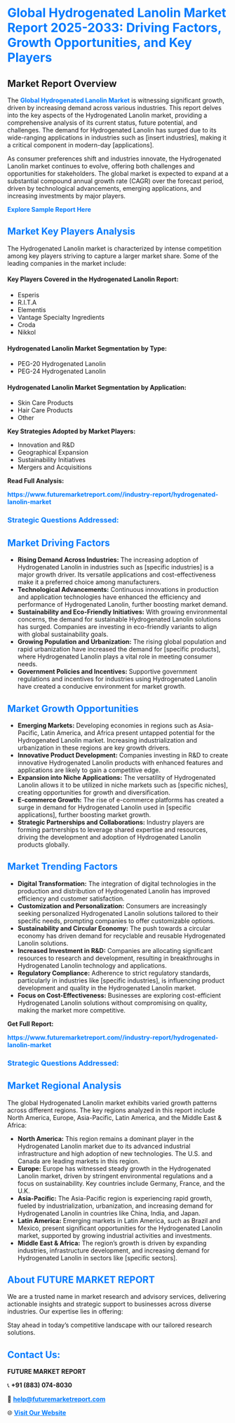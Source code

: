 <h1 style="color: #007BFF;">Global Hydrogenated Lanolin Market Report 2025-2033: Driving Factors, Growth Opportunities, and Key Players</h1>

<section id="overview">
<h2>Market Report Overview</h2>
<p>The <a href="https://www.futuremarketreport.com//industry-report/hydrogenated-lanolin-market" style="color: #007BFF; text-decoration: none;"><strong>Global Hydrogenated Lanolin Market</strong></a> is witnessing significant growth, driven by increasing demand across various industries. This report delves into the key aspects of the Hydrogenated Lanolin market, providing a comprehensive analysis of its current status, future potential, and challenges. The demand for Hydrogenated Lanolin has surged due to its wide-ranging applications in industries such as [insert industries], making it a critical component in modern-day [applications].</p>
<p>As consumer preferences shift and industries innovate, the Hydrogenated Lanolin market continues to evolve, offering both challenges and opportunities for stakeholders. The global market is expected to expand at a substantial compound annual growth rate (CAGR) over the forecast period, driven by technological advancements, emerging applications, and increasing investments by major players.</p>
</section>

<section id="overview">
<p><a href="https://www.futuremarketreport.com//request-sample/reportId=53478" style="color: #007BFF; text-decoration: none;"><strong>Explore Sample Report Here</strong></a></p>
</section>

<section id="key-players">
<h2 style="color: #007BFF;">Market Key Players Analysis</h2>
<p>The Hydrogenated Lanolin market is characterized by intense competition among key players striving to capture a larger market share. Some of the leading companies in the market include:</p>
<h4>Key Players Covered in the Hydrogenated Lanolin Report:</h4>
<ul><li>Esperis</li><li>R.I.T.A</li><li>Elementis</li><li>Vantage Specialty Ingredients</li><li>Croda</li><li>Nikkol</li></ul>
<h4>Hydrogenated Lanolin Market Segmentation by Type:</h4>
<ul><li>PEG-20 Hydrogenated Lanolin</li><li>PEG-24 Hydrogenated Lanolin</li></ul>

<h4>Hydrogenated Lanolin Market Segmentation by Application:</h4>
<ul><li>Skin Care Products</li><li>Hair Care Products</li><li>Other</li></ul>
<p><strong>Key Strategies Adopted by Market Players:</strong></p>
<ul>
<li>Innovation and R&D</li>
<li>Geographical Expansion</li>
<li>Sustainability Initiatives</li>
<li>Mergers and Acquisitions</li>
</ul>
</section>

<section>
<p><strong>Read Full Analysis: </strong></p><a href="https://www.futuremarketreport.com//industry-report/hydrogenated-lanolin-market" style="color: #007BFF; text-decoration: none;"><strong>https://www.futuremarketreport.com//industry-report/hydrogenated-lanolin-market</strong></a>
<h3 style="color: #007BFF;">Strategic Questions Addressed:</h3>
</section>

<section id="driving-factors">
<h2 style="color: #007BFF;">Market Driving Factors</h2>
<ul>
<li><strong>Rising Demand Across Industries:</strong> The increasing adoption of Hydrogenated Lanolin in industries such as [specific industries] is a major growth driver. Its versatile applications and cost-effectiveness make it a preferred choice among manufacturers.</li>
<li><strong>Technological Advancements:</strong> Continuous innovations in production and application technologies have enhanced the efficiency and performance of Hydrogenated Lanolin, further boosting market demand.</li>
<li><strong>Sustainability and Eco-Friendly Initiatives:</strong> With growing environmental concerns, the demand for sustainable Hydrogenated Lanolin solutions has surged. Companies are investing in eco-friendly variants to align with global sustainability goals.</li>
<li><strong>Growing Population and Urbanization:</strong> The rising global population and rapid urbanization have increased the demand for [specific products], where Hydrogenated Lanolin plays a vital role in meeting consumer needs.</li>
<li><strong>Government Policies and Incentives:</strong> Supportive government regulations and incentives for industries using Hydrogenated Lanolin have created a conducive environment for market growth.</li>
</ul>
</section>

<section id="growth-opportunities">
<h2 style="color: #007BFF;">Market Growth Opportunities</h2>
<ul>
<li><strong>Emerging Markets:</strong> Developing economies in regions such as Asia-Pacific, Latin America, and Africa present untapped potential for the Hydrogenated Lanolin market. Increasing industrialization and urbanization in these regions are key growth drivers.</li>
<li><strong>Innovative Product Development:</strong> Companies investing in R&D to create innovative Hydrogenated Lanolin products with enhanced features and applications are likely to gain a competitive edge.</li>
<li><strong>Expansion into Niche Applications:</strong> The versatility of Hydrogenated Lanolin allows it to be utilized in niche markets such as [specific niches], creating opportunities for growth and diversification.</li>
<li><strong>E-commerce Growth:</strong> The rise of e-commerce platforms has created a surge in demand for Hydrogenated Lanolin used in [specific applications], further boosting market growth.</li>
<li><strong>Strategic Partnerships and Collaborations:</strong> Industry players are forming partnerships to leverage shared expertise and resources, driving the development and adoption of Hydrogenated Lanolin products globally.</li>
</ul>
</section>

<section id="trending-factors">
<h2 style="color: #007BFF;">Market Trending Factors</h2>
<ul>
<li><strong>Digital Transformation:</strong> The integration of digital technologies in the production and distribution of Hydrogenated Lanolin has improved efficiency and customer satisfaction.</li>
<li><strong>Customization and Personalization:</strong> Consumers are increasingly seeking personalized Hydrogenated Lanolin solutions tailored to their specific needs, prompting companies to offer customizable options.</li>
<li><strong>Sustainability and Circular Economy:</strong> The push towards a circular economy has driven demand for recyclable and reusable Hydrogenated Lanolin solutions.</li>
<li><strong>Increased Investment in R&D:</strong> Companies are allocating significant resources to research and development, resulting in breakthroughs in Hydrogenated Lanolin technology and applications.</li>
<li><strong>Regulatory Compliance:</strong> Adherence to strict regulatory standards, particularly in industries like [specific industries], is influencing product development and quality in the Hydrogenated Lanolin market.</li>
<li><strong>Focus on Cost-Effectiveness:</strong> Businesses are exploring cost-efficient Hydrogenated Lanolin solutions without compromising on quality, making the market more competitive.</li>
</ul>
</section>

<section>
<p><strong>Get Full Report: </strong></p><a href="https://www.futuremarketreport.com//industry-report/hydrogenated-lanolin-market" style="color: #007BFF; text-decoration: none;"><strong>https://www.futuremarketreport.com//industry-report/hydrogenated-lanolin-market</strong></a>
<h3 style="color: #007BFF;">Strategic Questions Addressed:</h3>
</section>


<section id="regional-analysis">
<h2 style="color: #007BFF;">Market Regional Analysis</h2>
<p>The global Hydrogenated Lanolin market exhibits varied growth patterns across different regions. The key regions analyzed in this report include North America, Europe, Asia-Pacific, Latin America, and the Middle East & Africa:</p>
<ul>
<li><strong>North America:</strong> This region remains a dominant player in the Hydrogenated Lanolin market due to its advanced industrial infrastructure and high adoption of new technologies. The U.S. and Canada are leading markets in this region.</li>
<li><strong>Europe:</strong> Europe has witnessed steady growth in the Hydrogenated Lanolin market, driven by stringent environmental regulations and a focus on sustainability. Key countries include Germany, France, and the U.K.</li>
<li><strong>Asia-Pacific:</strong> The Asia-Pacific region is experiencing rapid growth, fueled by industrialization, urbanization, and increasing demand for Hydrogenated Lanolin in countries like China, India, and Japan.</li>
<li><strong>Latin America:</strong> Emerging markets in Latin America, such as Brazil and Mexico, present significant opportunities for the Hydrogenated Lanolin market, supported by growing industrial activities and investments.</li>
<li><strong>Middle East & Africa:</strong> The region’s growth is driven by expanding industries, infrastructure development, and increasing demand for Hydrogenated Lanolin in sectors like [specific sectors].</li>
</ul>
</section>

<footer>
<h2 style="color: #007BFF;">About FUTURE MARKET REPORT</h2>
<p>We are a trusted name in market research and advisory services, delivering actionable insights and strategic support to businesses across diverse industries. Our expertise lies in offering:</p>

<p>Stay ahead in today’s competitive landscape with our tailored research solutions.</p>

<h2 style="color: #007BFF;">Contact Us:</h2>
<p><strong>FUTURE MARKET REPORT</strong></p>
<p>📞 <strong>+91 (883) 074-8030</strong></p>
<p>📧 <strong><a href="mailto:help@futuremarketreport.com" style="color: #007BFF;">help@futuremarketreport.com</a></strong></p>
<p>🌐 <strong><a href="https://www.futuremarketreport.com/" style="color: #007BFF;">Visit Our Website</a></strong></p>
</footer>